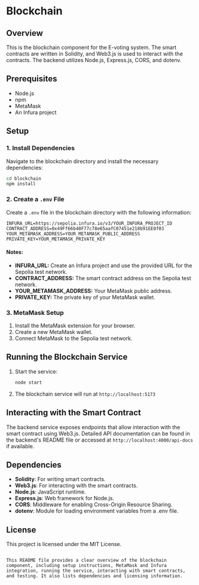 # Blockchain

## Overview
This is the blockchain component for the E-voting system. The smart contracts are written in Solidity, and Web3.js is used to interact with the contracts. The backend utilizes Node.js, Express.js, CORS, and dotenv.

## Prerequisites
- Node.js
- npm
- MetaMask
- An Infura project

## Setup
### 1. Install Dependencies
Navigate to the blockchain directory and install the necessary dependencies:
```sh
cd blockchain
npm install
```

### 2. Create a `.env` File
Create a `.env` file in the blockchain directory with the following information:

```plaintext
INFURA_URL=https://sepolia.infura.io/v3/YOUR_INFURA_PROJECT_ID
CONTRACT_ADDRESS=0x49Ff66b40F77c78e65aafC07451e218b91EE0f03
YOUR_METAMASK_ADDRESS=YOUR_METAMASK_PUBLIC_ADDRESS
PRIVATE_KEY=YOUR_METAMASK_PRIVATE_KEY
```

#### Notes:
- **INFURA_URL:** Create an Infura project and use the provided URL for the Sepolia test network.
- **CONTRACT_ADDRESS:** The smart contract address on the Sepolia test network.
- **YOUR_METAMASK_ADDRESS:** Your MetaMask public address.
- **PRIVATE_KEY:** The private key of your MetaMask wallet.

### 3. MetaMask Setup
1. Install the MetaMask extension for your browser.
2. Create a new MetaMask wallet.
3. Connect MetaMask to the Sepolia test network.

## Running the Blockchain Service
1. Start the service:
    ```sh
    node start
    ```

2. The blockchain service will run at `http://localhost:5173`

## Interacting with the Smart Contract
The backend service exposes endpoints that allow interaction with the smart contract using Web3.js. Detailed API documentation can be found in the backend's README file or accessed at `http://localhost:4000/api-docs` if available.


## Dependencies
- **Solidity**: For writing smart contracts.
- **Web3.js**: For interacting with the smart contracts.
- **Node.js**: JavaScript runtime.
- **Express.js**: Web framework for Node.js.
- **CORS**: Middleware for enabling Cross-Origin Resource Sharing.
- **dotenv**: Module for loading environment variables from a .env file.

## License
This project is licensed under the MIT License.
```

This README file provides a clear overview of the blockchain component, including setup instructions, MetaMask and Infura integration, running the service, interacting with smart contracts, and testing. It also lists dependencies and licensing information.